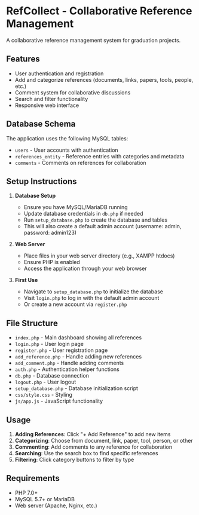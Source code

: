 # RefCollect - Collaborative Reference Management

A collaborative reference management system for graduation projects.

## Features

- User authentication and registration
- Add and categorize references (documents, links, papers, tools, people, etc.)
- Comment system for collaborative discussions
- Search and filter functionality
- Responsive web interface

## Database Schema

The application uses the following MySQL tables:

- `users` - User accounts with authentication
- `references_entity` - Reference entries with categories and metadata
- `comments` - Comments on references for collaboration

## Setup Instructions

1. **Database Setup**

   - Ensure you have MySQL/MariaDB running
   - Update database credentials in `db.php` if needed
   - Run `setup_database.php` to create the database and tables
   - This will also create a default admin account (username: admin, password: admin123)

2. **Web Server**

   - Place files in your web server directory (e.g., XAMPP htdocs)
   - Ensure PHP is enabled
   - Access the application through your web browser

3. **First Use**
   - Navigate to `setup_database.php` to initialize the database
   - Visit `login.php` to log in with the default admin account
   - Or create a new account via `register.php`

## File Structure

- `index.php` - Main dashboard showing all references
- `login.php` - User login page
- `register.php` - User registration page
- `add_reference.php` - Handle adding new references
- `add_comment.php` - Handle adding comments
- `auth.php` - Authentication helper functions
- `db.php` - Database connection
- `logout.php` - User logout
- `setup_database.php` - Database initialization script
- `css/style.css` - Styling
- `js/app.js` - JavaScript functionality

## Usage

1. **Adding References**: Click "+ Add Reference" to add new items
2. **Categorizing**: Choose from document, link, paper, tool, person, or other
3. **Commenting**: Add comments to any reference for collaboration
4. **Searching**: Use the search box to find specific references
5. **Filtering**: Click category buttons to filter by type

## Requirements

- PHP 7.0+
- MySQL 5.7+ or MariaDB
- Web server (Apache, Nginx, etc.)
